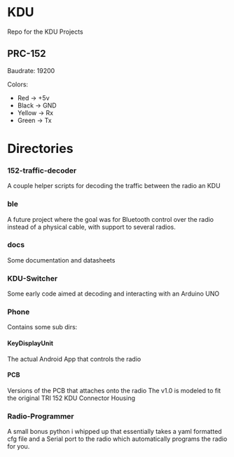 
# KDU

Repo for the KDU Projects

## PRC-152

Baudrate: 19200

Colors:

- Red      -> +5v
- Black    -> GND
- Yellow   -> Rx
- Green    -> Tx

# Directories

### 152-traffic-decoder
A couple helper scripts for decoding the traffic between the radio an KDU

### ble

A future project where the goal was for Bluetooth control over the radio instead of a physical cable, with support to several radios.

### docs

Some documentation and datasheets

### KDU-Switcher

Some early code aimed at decoding and interacting with an Arduino UNO

### Phone

Contains some sub dirs:

#### KeyDisplayUnit

The actual Android App that controls the radio

#### PCB

Versions of the PCB that attaches onto the radio
The v1.0 is modeled to fit the original TRI 152 KDU Connector Housing

### Radio-Programmer

A small bonus python i whipped up that essentially takes a yaml formatted cfg file and a Serial port to the radio which automatically programs the radio for you.